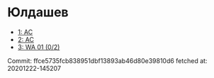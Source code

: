 # Юлдашев
- [1: AC](1.md)
- [2: AC](2.md)
- [3: WA 01 (0/2)](3.md)

Commit: ffce5735fcb838951dbf13893ab46d80e39810d6
 fetched at: 20201222-145207
